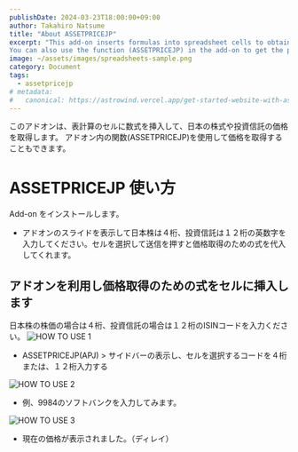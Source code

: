 ```yaml
---
publishDate: 2024-03-23T18:00:00+09:00
author: Takahiro Natsume
title: "About ASSETPRICEJP"
excerpt: "This add-on inserts formulas into spreadsheet cells to obtain prices of Japanese stocks and mutual funds.
You can also use the function (ASSETPRICEJP) in the add-on to get the prices."
image: ~/assets/images/spreadsheets-sample.png
category: Document
tags:
  - assetpricejp
# metadata:
#   canonical: https://astrowind.vercel.app/get-started-website-with-astro-tailwind-css
---
```


このアドオンは、表計算のセルに数式を挿入して、日本の株式や投資信託の価格を取得します。
アドオン内の関数(ASSETPRICEJP)を使用して価格を取得することもできます。

# ASSETPRICEJP 使い方

Add-on をインストールします。

- アドオンのスライドを表示して日本株は４桁、投資信託は１２桁の英数字を入力してください。セルを選択して送信を押すと価格取得のための式を代入してくれます。

## アドオンを利用し価格取得のための式をセルに挿入します

日本株の株価の場合は４桁、投資信託の場合は１２桁のISINコードを入力ください。
![HOW TO USE 1](~/assets/images/howtouse-1.png)

- ASSETPRICEJP(APJ) > サイドバーの表示し、セルを選択するコードを４桁または、１２桁入力する

![HOW TO USE 2](~/assets/images/howtouse-2.png)

- 例、9984のソフトバンクを入力してみます。

![HOW TO USE 3](~/assets/images/howtouse-3.png)

- 現在の価格が表示されました。（ディレイ）
